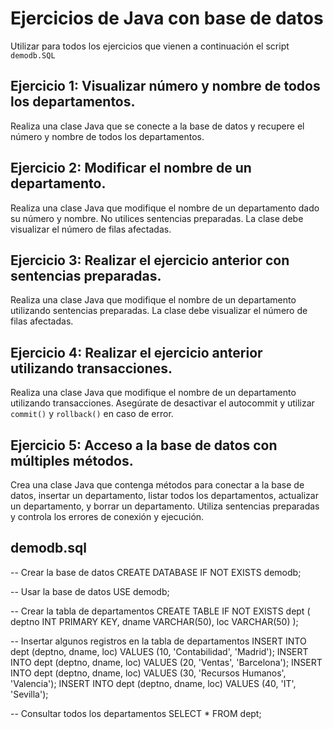 # Ejercicios de Java con base de datos

Utilizar para todos los ejercicios que vienen a continuación el script `demodb.SQL` 

## Ejercicio 1: Visualizar número y nombre de todos los departamentos.
Realiza una clase Java que se conecte a la base de datos y recupere el número y nombre de todos los departamentos.

## Ejercicio 2: Modificar el nombre de un departamento.
Realiza una clase Java que modifique el nombre de un departamento dado su número y nombre. No utilices sentencias preparadas. La clase debe visualizar el número de filas afectadas.

## Ejercicio 3: Realizar el ejercicio anterior con sentencias preparadas.
Realiza una clase Java que modifique el nombre de un departamento utilizando sentencias preparadas. La clase debe visualizar el número de filas afectadas.

## Ejercicio 4: Realizar el ejercicio anterior utilizando transacciones.
Realiza una clase Java que modifique el nombre de un departamento utilizando transacciones. Asegúrate de desactivar el autocommit y utilizar `commit()` y `rollback()` en caso de error.

## Ejercicio 5: Acceso a la base de datos con múltiples métodos.
Crea una clase Java que contenga métodos para conectar a la base de datos, insertar un departamento, listar todos los departamentos, actualizar un departamento, y borrar un departamento. Utiliza sentencias preparadas y controla los errores de conexión y ejecución.

## demodb.sql

-- Crear la base de datos
CREATE DATABASE IF NOT EXISTS demodb;

-- Usar la base de datos
USE demodb;

-- Crear la tabla de departamentos
CREATE TABLE IF NOT EXISTS dept (
    deptno INT PRIMARY KEY,
    dname VARCHAR(50),
    loc VARCHAR(50)
);

-- Insertar algunos registros en la tabla de departamentos
INSERT INTO dept (deptno, dname, loc) VALUES (10, 'Contabilidad', 'Madrid');
INSERT INTO dept (deptno, dname, loc) VALUES (20, 'Ventas', 'Barcelona');
INSERT INTO dept (deptno, dname, loc) VALUES (30, 'Recursos Humanos', 'Valencia');
INSERT INTO dept (deptno, dname, loc) VALUES (40, 'IT', 'Sevilla');

-- Consultar todos los departamentos
SELECT * FROM dept;
